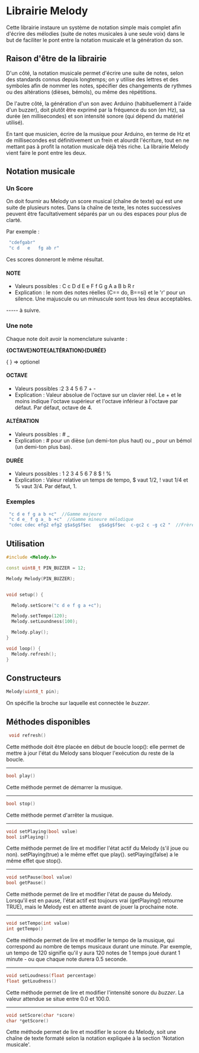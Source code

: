 # Librairie Melody

Cette librairie instaure un système de notation simple mais complet afin d'écrire des mélodies (suite de notes musicales à une seule voix) dans le but de faciliter le pont entre la notation musicale et la génération du son.

## Raison d'être de la librairie

D'un côté, la notation musicale permet d'écrire une suite de notes, selon des standards connus depuis longtemps; on y utilise des lettres et des symboles afin de nommer les notes, spécifier des changements de rythmes ou des altérations (dièses, bémols), ou même des répétitions.

De l'autre côté, la génération d'un son avec Arduino (habituellement à l'aide d'un buzzer), doit plutôt être exprimé par la fréquence du son (en Hz), sa durée (en millisecondes) et son intensité sonore (qui dépend du matériel utilisé).

En tant que musicien, écrire de la musique pour Arduino, en terme de Hz et de millisecondes est définitivement un frein et alourdit l'écriture, tout en ne mettant pas à profit la notation musicale déjà très riche. La librairie Melody vient faire le pont entre les deux.

## Notation musicale

### Un Score
On doit fournir au Melody un score musical (chaîne de texte) qui est une suite de plusieurs notes. Dans la chaîne de texte, les notes successives peuvent être facultativement séparés par un ou des espaces pour plus de clarté.

Par exemple :

```cpp
 "cdefgabr" 
 "c d   e   fg ab r" 
```
Ces scores donneront le même résultat.
#### NOTE 
- Valeurs possibles : C c D d E e F f G g A a B b R r
- Explication : le nom des notes réelles (C== do, B==si) et le 'r' pour un silence. Une majuscule ou un minuscule sont tous les deux acceptables.


----- à suivre.

### Une note

Chaque note doit avoir la nomenclature suivante  : 

**{OCTAVE}NOTE{ALTÉRATION}{DURÉE}**

{ } => optionel


#### OCTAVE
- Valeurs possibles :2 3 4 5 6 7 + -
- Explication : Valeur absolue de l'octave sur un clavier réel. Le + et le moins indique l'octave supérieur et l'octave inférieur à l'octave par défaut. Par défaut, octave de 4. 
 
#### ALTÉRATION
- Valeurs possibles : # _
- Explication : # pour un dièse (un demi-ton plus haut) ou _ pour un bémol (un demi-ton plus bas).

#### DURÉE
- Valeurs possibles : 1 2 3 4 5 6 7 8 $ ! %
- Explication : Valeur relative un temps de tempo, $ vaut 1/2, ! vaut 1/4 et % vaut 3/4. Par défaut, 1.

### Exemples
```cpp
 "c d e f g a b +c"  //Gamme majeure
 "c d e_ f g a_ b +c"  //Gamme mineure mélodique
 "cdec cdec efg2 efg2 g$a$g$f$ec   g$a$g$f$ec  c-gc2 c -g c2 "  //Frère Jacques
```

## Utilisation

```cpp
#include <Melody.h>

const uint8_t PIN_BUZZER = 12;

Melody Melody(PIN_BUZZER);


void setup() {

  Melody.setScore("c d e f g a +c");

  Melody.setTempo(120);
  Melody.setLoundness(100);

  Melody.play();
}

void loop() {
  Melody.refresh();
}

```

## Constructeurs
```cpp
Melody(uint8_t pin);
```
On spécifie la broche sur laquelle est connectée le *buzzer*.

## Méthodes disponibles
```cpp
 void refresh()
```
Cette méthode doit être placée en début de boucle loop(): elle permet de mettre à jour l'état du Melody sans bloquer l'exécution du reste de la boucle.

---
```cpp
bool play()
```
Cette méthode permet de démarrer la musique.

---
```cpp
bool stop()
```
Cette méthode permet d'arrêter la musique.

---
```cpp
void setPlaying(bool value)
bool isPlaying()
```
Cette méthode permet de lire et modifier l'état actif du Melody (s'il joue ou non).
setPlaying(true) a le même effet que play(). 
setPlaying(false) a le même effet que stop(). 

---
```cpp
void setPause(bool value)
bool getPause()
```
Cette méthode permet de lire et modifier l'état de pause du Melody. Lorsqu'il est en pause, l'état actif est toujours vrai (getPlaying() retourne TRUE), mais le Melody est en attente avant de jouer la prochaine note.

---
```cpp
void setTempo(int value)
int getTempo()
```
Cette méthode permet de lire et modifier le tempo de la musique, qui correspond au nombre de temps musicaux durant une minute. Par exemple, un tempo de 120 signifie qu'il y aura 120 notes de 1 temps joué durant 1 minute - ou que chaque note durera 0.5 seconde.

---
```cpp
void setLoudness(float percentage)
float getLoudness()
```
Cette méthode permet de lire et modifier l'intensité sonore du *buzzer*. La valeur attendue se situe entre 0.0 et 100.0.

---
```cpp
void setScore(char *score)
char *getScore()
```
Cette méthode permet de lire et modifier le score du Melody, soit une chaîne de texte formaté selon la notation expliquée à la section 'Notation musicale'.
